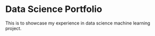 # Data Science Portfolio

This is to showcase my experience in data science machine learning project. 
